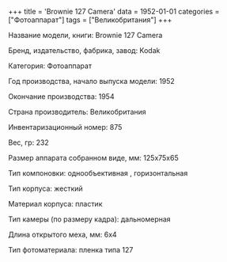 +++
title = 'Brownie 127 Camera'
data = 1952-01-01
categories = ["Фотоаппарат"]
tags = ["Великобритания"]
+++

Название модели, книги: Brownie 127 Camera

Бренд, издательство, фабрика, завод: Kodak

Категория: Фотоаппарат

Год производства, начало выпуска модели: 1952

Окончание производства: 1954

Страна производитель: Великобритания

Инвентаризационный номер: 875

Вес, гр: 232

Размер аппарата  собранном виде, мм: 125х75х65

Тип компоновки: однообъективная , горизонтальная

Тип корпуса: жесткий

Материал корпуса: пластик

Тип камеры (по размеру кадра): дальномерная

Длина открытого меха, мм: 6х4

Тип фотоматериала: пленка типа 127

